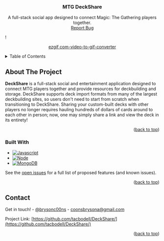 <a name="readme-top"></a>


<h3 align="center">MTG DeckShare</h3>

  <p align="center">
    A full-stack social app designed to connect Magic: The Gathering players together.
    <br />
    <a href="https://github.com/tacbodell/bankit/issues/new?labels=bug&template=bug-report---.md">Report Bug</a>
  </p>
</div>

!<div align="center">[ezgif com-video-to-gif-converter](https://github.com/tacbodell/DeckShare/assets/98131408/68741517-d1eb-4144-98bf-8abbcc09d114)</div>

<!-- TABLE OF CONTENTS -->
<details>
  <summary>Table of Contents</summary>
  <ol>
    <li>
      <a href="#about-the-project">About The Project</a>
      <ul>
        <li><a href="#built-with">Built With</a></li>
      </ul>
    </li>
    <li><a href="#contact">Contact</a></li>
  </ol>
</details>



<!-- ABOUT THE PROJECT -->
## About The Project

**DeckShare** is a full-stack social and entertainment application designed to connect MTG players together and provide resources for deckbuilding and storage. DeckShare supports deck import formats from many of the largest deckbuilding sites, so users don't need to start from scratch when transitioning to DeckShare. Sharing your custom-built decks with other players no longer requires hauling hundreds of dollars of cards around to each other in person; now, one may simply share a link and view the deck in its entirety!
<p align="right">(<a href="#readme-top">back to top</a>)</p>



### Built With

* [![Javascript][js.js]][JS-url]
* [![Node][Node.js]][Node-url]
* [![MongoDB][mongodb.com]][MongoDB-url]

See the [open issues](https://github.com/tacbodell/DeckShare/issues) for a full list of proposed features (and known issues).

<p align="right">(<a href="#readme-top">back to top</a>)</p>

<!-- CONTACT -->
## Contact

Get in touch! - [@brysonc00ns](https://twitter.com/brysonc00ns) - coonsbrysona@gmail.com

Project Link: [https://github.com/tacbodell/DeckShare/](https://github.com/tacbodell/DeckShare/)

<p align="right">(<a href="#readme-top">back to top</a>)</p>

<!-- MARKDOWN LINKS & IMAGES -->
<!-- https://www.markdownguide.org/basic-syntax/#reference-style-links -->
[contributors-shield]: https://img.shields.io/github/contributors/tacbodell/DocRevu.svg?style=for-the-badge
[contributors-url]: https://github.com/tacbodell/DocRevu/graphs/contributors
[forks-shield]: https://img.shields.io/github/forks/tacbodell/DocRevu.svg?style=for-the-badge
[forks-url]: https://github.com/tacbodell/DocRevu/network/members
[stars-shield]: https://img.shields.io/github/stars/tacbodell/DocRevu.svg?style=for-the-badge
[stars-url]: https://github.com/tacbodell/DocRevu/stargazers
[issues-shield]: https://img.shields.io/github/issues/tacbodell/DocRevu.svg?style=for-the-badge
[issues-url]: https://github.com/tacbodell/DocRevu/issues
[license-shield]: https://img.shields.io/github/license/tacbodell/DocRevu.svg?style=for-the-badge
[license-url]: https://github.com/tacbodell/DocRevu/blob/master/LICENSE.txt
[linkedin-shield]: https://img.shields.io/badge/-LinkedIn-black.svg?style=for-the-badge&logo=linkedin&colorB=555
[linkedin-url]: https://linkedin.com/in/brysoncoons
[product-screenshot]: images/placeholder.png
[Node.js]: https://img.shields.io/badge/NodeJS-grey?style=for-the-badge&logo=node.js
[Node-url]: https://nodejs.org/en
[js.js]: https://img.shields.io/badge/Javascript-grey?style=for-the-badge&logo=javascript
[JS-url]: https://developer.mozilla.org/en-US/docs/Learn/Getting_started_with_the_web/JavaScript_basics
[React.js]: https://img.shields.io/badge/React-grey?style=for-the-badge&logo=react
[React-url]: https://reactjs.org/
[mysql.com]: https://img.shields.io/badge/MySQL-grey?style=for-the-badge&logo=mysql
[SQL-url]: https://www.mysql.com/
[mongodb.com]: https://img.shields.io/badge/MongoDB-grey?style=for-the-badge&logo=mongodb
[MongoDB-url]: https://www.mongodb.com/
